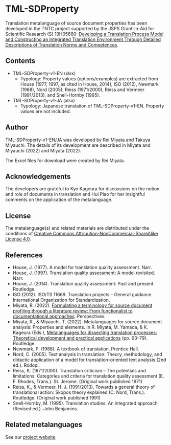 # TML-SDProperty

Translation metalanguage of source document properties has been developed in the TNTC project supported by the JSPS Grant-in-Aid for Scientific Research (S) 19H05660: [Developing a Translation Process Model and Constructing an Integrated Translation Environment Through Detailed Descriptions of Translation Norms and Competences](https://tntc.p.u-tokyo.ac.jp/en/).

## Contents

* TML-SDProperty-v1-EN (xlsx)
    * Typology: Property values (options/examples) are extracted from House (1977, 1997, as cited in House, 2014), ISO  (2012), Newmark (1988), Nord (2005), Reiss (1971/2000), Reiss and Vermeer (1991/2013), and Snell-Hornby (1995).
* TML-SDProperty-v1-JA (xlsx)
    * Typology: Japanese translation of TML-SDProperty-v1-EN. Property values are not included.

## Author

TML-SDProperty-v1-EN/JA was developed by Rei Miyata and Takuya Miyauchi. The details of its development are described in Miyata and Miyauchi (2022) and Miyata (2022).

The Excel files for download were created by Rei Miyata.

## Acknowledgements

The developers are grateful to Kyo Kageura for discussions on the notion and role of documents in translation and Hui Piao for her insightful comments on the application of the metalanguage.

## License

The metalanguage(s) and related materials are distributed under the conditions of [Creative Commons Attribution-NonCommercial-ShareAlike License 4.0](https://creativecommons.org/licenses/by-nc-sa/4.0/).

## References

* House, J. (1977). A model for translation quality assessment. Narr.
* House, J. (1997). Translation quality assessment: A model revisited. Narr.
* House, J. (2014). Translation quality assessment: Past and present. Routledge.
* ISO (2012). ISO/TS 11669. Translation projects – General guidance. International Organization for Standardization.
* Miyata, R. (2022). [Formulating a terminology for source document profiling through a literature review: From functionalist to documentational approaches](https://doi.org/10.1080/0907676X.2022.2049830). Perspectives. 
* Miyata, R., & Miyauchi, T. (2022). Metalanguages for source document analysis: Properties and elements. In R. Miyata, M. Yamada, & K. Kageura (Eds.), [Metalanguages for dissecting translation processes: Theoretical development and practical applications](https://doi.org/10.4324/9781003250852) (pp. 63–79). Routledge.
* Newmark, P. (1988). A textbook of translation. Prentice Hall.
* Nord, C. (2005). Text analysis in translation: Theory, methodology, and didactic application of a model for translation-oriented text analysis (2nd ed.). Rodopi.
* Reiss, K. (1971/2000). Translation criticism – The potentials and limitations: Categories and criteria for translation quality assessment (E. F. Rhodes, Trans.). St. Jerome. (Original work published 1971)
* Reiss, K., & Vermeer, H. J. (1991/2013). Towards a general theory of translational action: Skopos theory explained (C. Nord, Trans.). Routledge. (Original work published 1991)
* Snell-Hornby, M. (1995). Translation studies: An integrated approach (Revised ed.). John Benjamins.

## Related metalanguages

See our [project website](https://tntc-project.github.io/).
